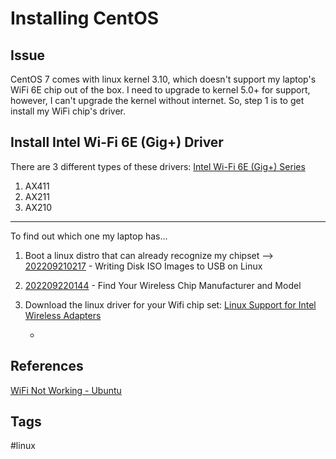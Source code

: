 # Installing CentOS

## Issue
CentOS 7 comes with linux kernel 3.10, which doesn't support my laptop's WiFi 6E chip out of the box. I need to upgrade to kernel 5.0+ for support, however, I can't upgrade the kernel without internet. So, step 1 is to get install my WiFi chip's driver.  

## Install Intel Wi-Fi 6E (Gig+) Driver
There are 3 different types of these drivers: 
[Intel Wi-Fi 6E (Gig+) Series](https://ark.intel.com/content/www/us/en/ark/products/series/204838/intel-wi-fi-6e-gig-series.html)

1. AX411  
2. AX211  
3. AX210  
---

To find out which one my laptop has...

1. Boot a linux distro that can already recognize my chipset --> [202209210217](../202209210217) - Writing Disk ISO Images to USB on Linux  

2. [202209220144](../202209220144) - Find Your Wireless Chip Manufacturer and Model

3. Download the linux driver for your Wifi chip set: [Linux Support for Intel Wireless Adapters](https://www.intel.com/content/www/us/en/support/articles/000005511/wireless.html)  

	* 

## References
[WiFi Not Working - Ubuntu](https://www.maketecheasier.com/fix-wi-fi-not-working-ubuntu/)

## Tags
#linux
